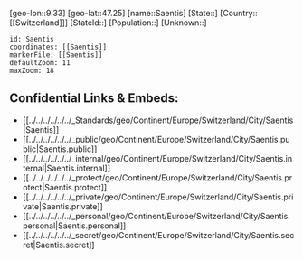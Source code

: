 ﻿---
location: [47.25,9.33]
mapzoom: [7,12] 
mapmarker: city 
type: City
tags:
- geo/City


SpocWebEntityId: 34722
isDeleted: false
confidential: public

---
[geo-lon::9.33]
[geo-lat::47.25]
[name::Saentis]
[State::]
[Country::[[Switzerland]]]
[StateId::]
[Population::]
[Unknown::]


```leaflet
id: Saentis
coordinates: [[Saentis]]
markerFile: [[Saentis]]
defaultZoom: 11 
maxZoom: 18
```


## Confidential Links & Embeds: 
- [[../../../../../../_Standards/geo/Continent/Europe/Switzerland/City/Saentis|Saentis]] 
- [[../../../../../../_public/geo/Continent/Europe/Switzerland/City/Saentis.public|Saentis.public]] 
- [[../../../../../../_internal/geo/Continent/Europe/Switzerland/City/Saentis.internal|Saentis.internal]] 
- [[../../../../../../_protect/geo/Continent/Europe/Switzerland/City/Saentis.protect|Saentis.protect]] 
- [[../../../../../../_private/geo/Continent/Europe/Switzerland/City/Saentis.private|Saentis.private]] 
- [[../../../../../../_personal/geo/Continent/Europe/Switzerland/City/Saentis.personal|Saentis.personal]] 
- [[../../../../../../_secret/geo/Continent/Europe/Switzerland/City/Saentis.secret|Saentis.secret]] 
